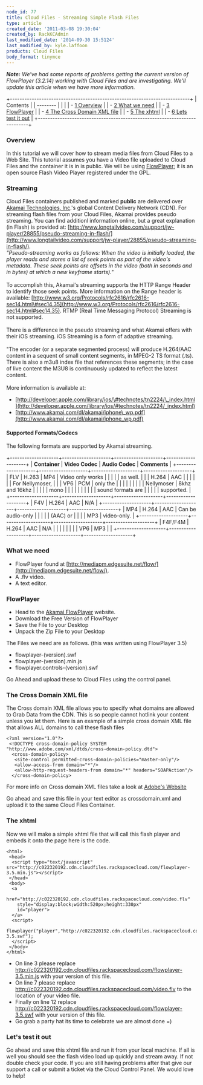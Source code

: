 ```yaml
---
node_id: 77
title: Cloud Files - Streaming Simple Flash Files
type: article
created_date: '2011-03-08 19:30:04'
created_by: RackKCAdmin
last_modified_date: '2014-09-30 15:5124'
last_modified_by: kyle.laffoon
products: Cloud Files
body_format: tinymce
---
```


***Note:** We've had some reports of problems getting the current
version of FlowPlayer (3.2.14) working with Cloud Files and are
investigating. We'll update this article when we have more information.*

+--------------------------------------------------------------------------+
| Contents                                                                 |
| --------                                                                 |
|                                                                          |
| -   [1 Overview](#Overview)                                              |
| -   [2 What we need](#What_we_need)                                      |
| -   [3 FlowPlayer](#FlowPlayer)                                          |
| -   [4 The Cross Domain XML file](#The_Cross_Domain_XML_file)            |
| -   [5 The xhtml](#The_xhtml)                                            |
| -   [6 Lets test it out](#Lets_test_it_out)                              |
+--------------------------------------------------------------------------+

### Overview

In this tutorial we will cover how to stream media files from Cloud
Files to a Web Site. This tutorial assumes you have a Video file
uploaded to Cloud Files and the container it is in is public. We will be
using [FlowPlayer](http://flowplayer.org "http://flowplayer.org"); it is
an open source Flash Video Player registered under the GPL.

### Streaming

Cloud Files containers published and marked **public** are delivered
over [Akamai Technologies,
Inc](http://www.akamai.com/ "http://www.akamai.com/").'s global Content
Delivery Network (CDN). For streaming flash files from your Cloud Files,
Akamai provides pseudo streaming. You can find additionl information
online, but a great explanation (in Flash) is provided at:
[http://www.longtailvideo.com/support/jw-player/28855/pseudo-streaming-in-flash/](http://www.longtailvideo.com/support/jw-player/28855/pseudo-streaming-in-flash/).
\
*"Pseudo-streaming works as follows: When the video is initially loaded,
the player reads and stores a list of seek points as part of the video's
metadata.  These seek points are offsets in the video (both in seconds
and in bytes) at which a new keyframe starts)."*\
\
To accomplish this, Akamai's streaming supports the HTTP Range Header to
identify those seek points. More information on the Range header is
available: 
[http://www.w3.org/Protocols/rfc2616/rfc2616-sec14.html\#sec14.35](http://www.w3.org/Protocols/rfc2616/rfc2616-sec14.html#sec14.35).
RTMP (Real Time Messaging Protocol) Streaming is not supported. \
\
There is a difference in the pseudo streaming and what Akamai offers
with their iOS streaming. iOS Streaming is a form of adaptive streaming.
\
\
"The encoder (or a separate segmented process) will produce H.264/AAC
content in a sequent of small content segments, in MPEG-2 TS format
(.ts).  There is also a m3u8 index file that references these segments;
in the case of live content the M3U8 is continuously updated to reflect
the latest content. \
\
More information is available at:

-   [http://developer.apple.com/library/ios/\#technotes/tn2224/\_index.html](http://developer.apple.com/library/ios/#technotes/tn2224/_index.html)
-   [http://www.akamai.com/dl/akamai/iphone\_wp.pdf](http://www.akamai.com/dl/akamai/iphone_wp.pdf)

 

#### Supported Formats/Codecs

The following formats are supported by Akamai streaming.

+--------------------+--------------------+--------------------+--------------------+
| **Container**      | **Video Codec**    | **Audio Codec**    | **Comments**       |
+--------------------+--------------------+--------------------+--------------------+
| FLV                | H.263              | MP4                | Video only works   |
|                    |                    |                    | as well.           |
|                    | H.264              | AAC                |                    |
|                    |                    |                    | For Nellymoser,    |
|                    | VP6                | PCM                | only the           |
|                    |                    |                    |                    |
|                    |                    | Nellymoser         | 8khz and 16khz     |
|                    |                    |                    | mono               |
|                    |                    |                    |                    |
|                    |                    |                    | sound formats are  |
|                    |                    |                    | supported.         |
+--------------------+--------------------+--------------------+--------------------+
| F4V                | H.264              | AAC                |  N/A               |
+--------------------+--------------------+--------------------+--------------------+
| MP4                | H.264              | AAC                | Can be audio-only  |
|                    |                    |                    | (AAC) or           |
|                    |                    | MP3                | video-only.        |
+--------------------+--------------------+--------------------+--------------------+
| F4F/F4M            | H.264              | AAC                |  N/A               |
|                    |                    |                    |                    |
|                    | VP6                | MP3                |                    |
+--------------------+--------------------+--------------------+--------------------+

### What we need

-   FlowPlayer found at
    [http://mediapm.edgesuite.net/flow/](http://mediapm.edgesuite.net/flow/).
-   A .flv video.
-   A text editor.

### FlowPlayer

-   Head to the [Akamai
    FlowPlayer](http://mediapm.edgesuite.net/flow/ "http://flowplayer.org")
    website.
-   Download the Free Version of FlowPlayer
-   Save the File to your Desktop
-   Unpack the Zip File to your Desktop

The Files we need are as follows. (this was written using FlowPlayer
3.5)

-   flowplayer-(version).swf
-   flowplayer-(version).min.js
-   flowplayer.controls-(version).swf

Go Ahead and upload these to Cloud Files using the control panel.

### The Cross Domain XML file

The Cross domain XML file allows you to specify what domains are allowed
to Grab Data from the CDN. This is so people cannot hotlink your content
unless you let them. Here is an example of a simple cross domain XML
file that allows ALL domains to call these flash files

    <?xml version="1.0"?>
     <!DOCTYPE cross-domain-policy SYSTEM "http://www.adobe.com/xml/dtds/cross-domain-policy.dtd"> 
      <cross-domain-policy>
       <site-control permitted-cross-domain-policies="master-only"/>
       <allow-access-from domain="*"/>
       <allow-http-request-headers-from domain="*" headers="SOAPAction"/>
      </cross-domain-policy>

For more info on Cross domain XML files take a look at [Adobe's
Website](http://www.adobe.com/devnet/articles/crossdomain_policy_file_spec.html "http://www.adobe.com/devnet/articles/crossdomain_policy_file_spec.html")

Go ahead and save this file in your text editor as crossdomain.xml and
upload it to the same Cloud Files Container.

### The xhtml

Now we will make a simple xhtml file that will call this flash player
and embeds it onto the page here is the code.

    <html>
     <head>
      <script type="text/javascript" src="http://c022320192.cdn.cloudfiles.rackspacecloud.com/flowplayer-3.5.min.js"></script>
     </head>
     <body>
      <a
        href="http://c022320192.cdn.cloudfiles.rackspacecloud.com/video.flv"
        style="display:block;width:520px;height:330px"
        id="player">
      </a>
      <script>
       flowplayer("player","http://c022320192.cdn.cloudfiles.rackspacecloud.com/flowplayer-3.5.swf");
      </script>
     </body>
    </html>

-   On line 3 please replace
    http://c022320192.cdn.cloudfiles.rackspacecloud.com/flowplayer-3.5.min.js
    with your version of this file.
-   On line 7 please replace
    http://c022320192.cdn.cloudfiles.rackspacecloud.com/video.flv to the
    location of your video file.
-   Finally on line 12 replace
    http://c022320192.cdn.cloudfiles.rackspacecloud.com/flowplayer-3.5.swf
    with your version of this file.
-   Go grab a party hat its time to celebrate we are almost done =)

### Let's test it out

Go ahead and save this xhtml file and run it from your local machine. If
all is well you should see the flash video load up quickly and stream
away. If not double check your code. If you are still having problems
after that give our support a call or submit a ticket via the Cloud
Control Panel.  We would love to help!

